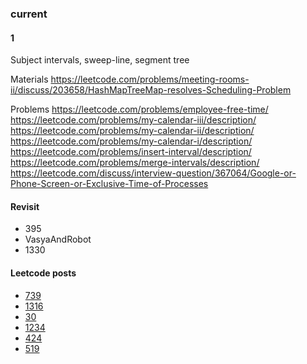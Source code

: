 ### current

#### 1

Subject
intervals, sweep-line, segment tree

Materials
https://leetcode.com/problems/meeting-rooms-ii/discuss/203658/HashMapTreeMap-resolves-Scheduling-Problem

Problems
https://leetcode.com/problems/employee-free-time/
https://leetcode.com/problems/my-calendar-iii/description/
https://leetcode.com/problems/my-calendar-ii/description/
https://leetcode.com/problems/my-calendar-i/description/
https://leetcode.com/problems/insert-interval/description/
https://leetcode.com/problems/merge-intervals/description/
https://leetcode.com/discuss/interview-question/367064/Google-or-Phone-Screen-or-Exclusive-Time-of-Processes

#### Revisit
- 395
- VasyaAndRobot
- 1330

#### Leetcode posts
- [739](https://leetcode.com/problems/daily-temperatures/discuss/493757/no-stack-barbay-algorithm)
- [1316](https://leetcode.com/problems/distinct-echo-substrings/discuss/492704/sliding-window-rolling-counter)
- [30](https://leetcode.com/problems/substring-with-concatenation-of-all-words/discuss/483112/sliding-window-pattern)
- [1234](https://leetcode.com/problems/replace-the-substring-for-balanced-string/discuss/482118/sliding-window-pattern)
- [424](https://leetcode.com/problems/longest-repeating-character-replacement/discuss/381117/sliding-window-pattern)
- [519](https://leetcode.com/problems/random-flip-matrix/discuss/155341/Algorithm-Explanation-Step-By-Step)
